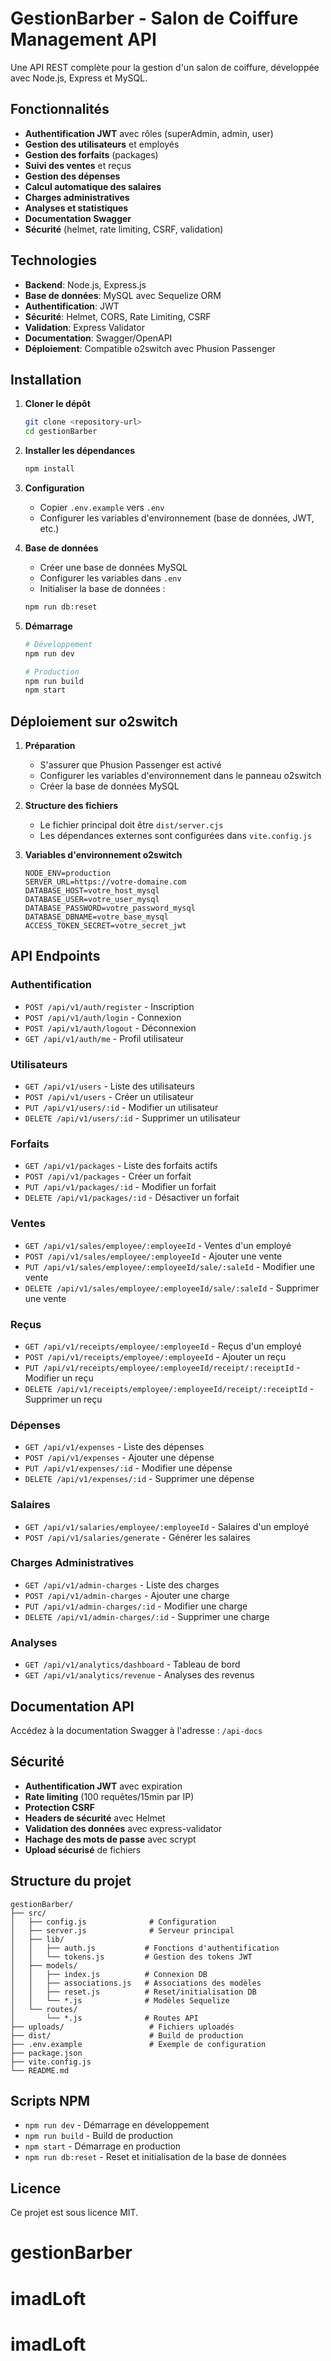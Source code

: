 # GestionBarber - Salon de Coiffure Management API

Une API REST complète pour la gestion d'un salon de coiffure, développée avec Node.js, Express et MySQL.

## Fonctionnalités

- **Authentification JWT** avec rôles (superAdmin, admin, user)
- **Gestion des utilisateurs** et employés
- **Gestion des forfaits** (packages)
- **Suivi des ventes** et reçus
- **Gestion des dépenses**
- **Calcul automatique des salaires**
- **Charges administratives**
- **Analyses et statistiques**
- **Documentation Swagger**
- **Sécurité** (helmet, rate limiting, CSRF, validation)

## Technologies

- **Backend**: Node.js, Express.js
- **Base de données**: MySQL avec Sequelize ORM
- **Authentification**: JWT
- **Sécurité**: Helmet, CORS, Rate Limiting, CSRF
- **Validation**: Express Validator
- **Documentation**: Swagger/OpenAPI
- **Déploiement**: Compatible o2switch avec Phusion Passenger

## Installation

1. **Cloner le dépôt**
   ```bash
   git clone <repository-url>
   cd gestionBarber
   ```

2. **Installer les dépendances**
   ```bash
   npm install
   ```

3. **Configuration**
   - Copier `.env.example` vers `.env`
   - Configurer les variables d'environnement (base de données, JWT, etc.)

4. **Base de données**
   - Créer une base de données MySQL
   - Configurer les variables dans `.env`
   - Initialiser la base de données :
   ```bash
   npm run db:reset
   ```

5. **Démarrage**
   ```bash
   # Développement
   npm run dev

   # Production
   npm run build
   npm start
   ```

## Déploiement sur o2switch

1. **Préparation**
   - S'assurer que Phusion Passenger est activé
   - Configurer les variables d'environnement dans le panneau o2switch
   - Créer la base de données MySQL

2. **Structure des fichiers**
   - Le fichier principal doit être `dist/server.cjs`
   - Les dépendances externes sont configurées dans `vite.config.js`

3. **Variables d'environnement o2switch**
   ```
   NODE_ENV=production
   SERVER_URL=https://votre-domaine.com
   DATABASE_HOST=votre_host_mysql
   DATABASE_USER=votre_user_mysql
   DATABASE_PASSWORD=votre_password_mysql
   DATABASE_DBNAME=votre_base_mysql
   ACCESS_TOKEN_SECRET=votre_secret_jwt
   ```

## API Endpoints

### Authentification
- `POST /api/v1/auth/register` - Inscription
- `POST /api/v1/auth/login` - Connexion
- `POST /api/v1/auth/logout` - Déconnexion
- `GET /api/v1/auth/me` - Profil utilisateur

### Utilisateurs
- `GET /api/v1/users` - Liste des utilisateurs
- `POST /api/v1/users` - Créer un utilisateur
- `PUT /api/v1/users/:id` - Modifier un utilisateur
- `DELETE /api/v1/users/:id` - Supprimer un utilisateur

### Forfaits
- `GET /api/v1/packages` - Liste des forfaits actifs
- `POST /api/v1/packages` - Créer un forfait
- `PUT /api/v1/packages/:id` - Modifier un forfait
- `DELETE /api/v1/packages/:id` - Désactiver un forfait

### Ventes
- `GET /api/v1/sales/employee/:employeeId` - Ventes d'un employé
- `POST /api/v1/sales/employee/:employeeId` - Ajouter une vente
- `PUT /api/v1/sales/employee/:employeeId/sale/:saleId` - Modifier une vente
- `DELETE /api/v1/sales/employee/:employeeId/sale/:saleId` - Supprimer une vente

### Reçus
- `GET /api/v1/receipts/employee/:employeeId` - Reçus d'un employé
- `POST /api/v1/receipts/employee/:employeeId` - Ajouter un reçu
- `PUT /api/v1/receipts/employee/:employeeId/receipt/:receiptId` - Modifier un reçu
- `DELETE /api/v1/receipts/employee/:employeeId/receipt/:receiptId` - Supprimer un reçu

### Dépenses
- `GET /api/v1/expenses` - Liste des dépenses
- `POST /api/v1/expenses` - Ajouter une dépense
- `PUT /api/v1/expenses/:id` - Modifier une dépense
- `DELETE /api/v1/expenses/:id` - Supprimer une dépense

### Salaires
- `GET /api/v1/salaries/employee/:employeeId` - Salaires d'un employé
- `POST /api/v1/salaries/generate` - Générer les salaires

### Charges Administratives
- `GET /api/v1/admin-charges` - Liste des charges
- `POST /api/v1/admin-charges` - Ajouter une charge
- `PUT /api/v1/admin-charges/:id` - Modifier une charge
- `DELETE /api/v1/admin-charges/:id` - Supprimer une charge

### Analyses
- `GET /api/v1/analytics/dashboard` - Tableau de bord
- `GET /api/v1/analytics/revenue` - Analyses des revenus

## Documentation API

Accédez à la documentation Swagger à l'adresse : `/api-docs`

## Sécurité

- **Authentification JWT** avec expiration
- **Rate limiting** (100 requêtes/15min par IP)
- **Protection CSRF**
- **Headers de sécurité** avec Helmet
- **Validation des données** avec express-validator
- **Hachage des mots de passe** avec scrypt
- **Upload sécurisé** de fichiers

## Structure du projet

```
gestionBarber/
├── src/
│   ├── config.js              # Configuration
│   ├── server.js              # Serveur principal
│   ├── lib/
│   │   ├── auth.js           # Fonctions d'authentification
│   │   └── tokens.js         # Gestion des tokens JWT
│   ├── models/
│   │   ├── index.js          # Connexion DB
│   │   ├── associations.js   # Associations des modèles
│   │   ├── reset.js          # Reset/initialisation DB
│   │   └── *.js              # Modèles Sequelize
│   └── routes/
│       └── *.js              # Routes API
├── uploads/                   # Fichiers uploadés
├── dist/                      # Build de production
├── .env.example               # Exemple de configuration
├── package.json
├── vite.config.js
└── README.md
```

## Scripts NPM

- `npm run dev` - Démarrage en développement
- `npm run build` - Build de production
- `npm start` - Démarrage en production
- `npm run db:reset` - Reset et initialisation de la base de données

## Licence

Ce projet est sous licence MIT.
# gestionBarber
# imadLoft
# imadLoft
